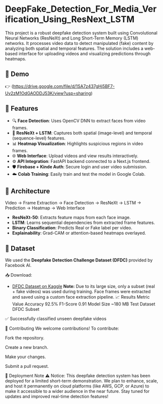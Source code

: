 # DeepFake_Detection_For_Media_Verification_Using_ResNext_LSTM
This project is a robust deepfake detection system built using Convolutional Neural Networks (ResNeXt) and Long Short-Term Memory (LSTM) networks. It processes video data to detect manipulated (fake) content by analyzing both spatial and temporal features. The solution includes a web-based interface for uploading videos and visualizing predictions through heatmaps.
## 🎥 Demo

👉 (https://drive.google.com/file/d/1SA7z437gHj5BF7-Uv2zM1OdGAODDJ53K/view?usp=sharing)  

## 🌟 Features

- 🔍 **Face Detection**: Uses OpenCV DNN to extract faces from video frames.
- 🧠 **ResNeXt + LSTM**: Captures both spatial (image-level) and temporal (sequence-level) features.
- 📊 **Heatmap Visualization**: Highlights suspicious regions in video frames.
- 🌐 **Web Interface**: Upload videos and view results interactively.
- ⚙️ **API Integration**: FastAPI backend connected to a Next.js frontend.
- 🛡️ **Firebase + Kinde Auth**: Secure login and user video submission.
- ☁️ **Colab Training**: Easily train and test the model in Google Colab.

## 🧠 Architecture
Video → Frame Extraction → Face Detection → ResNeXt → LSTM → Prediction → Heatmap → Web Interface

- **ResNeXt-50**: Extracts feature maps from each face image.
- **LSTM**: Learns sequential dependencies from extracted frame features.
- **Binary Classification**: Predicts Real or Fake label per video.
- **Explainability**: Grad-CAM or attention-based heatmaps overlayed.

## 📂 Dataset

We used the **Deepfake Detection Challenge Dataset (DFDC)** provided by Facebook AI.

📥 Download:  
- [DFDC Dataset on Kaggle](https://www.kaggle.com/datasets/c/dfdc-deepfake-detection-challenge)
**Note:** Due to its large size, only a subset (real + fake videos) was used during training. Face frames were extracted and saved using a custom face extraction pipeline.
📈 Results
Metric	Value
Accuracy	92.5%
F1-Score	0.91
Model Size	~180 MB
Test Dataset	DFDC Subset

✅ Successfully classified unseen deepfake videos

🤝 Contributing
We welcome contributions! To contribute:

Fork the repository.

Create a new branch.

Make your changes.

Submit a pull request.

🚀 Deployment Note
⚠️ Notice:
This deepfake detection system has been deployed for a limited short-term demonstration.
We plan to enhance, scale, and host it permanently on cloud platforms (like AWS, GCP, or Azure) to make it accessible to a wider audience in the near future.
Stay tuned for updates and improved real-time detection features!
